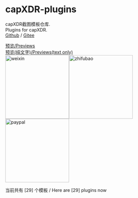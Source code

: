 # capXDR-plugins

capXDR截图模板仓库.  
Plugins for capXDR.  
[Github](https://github.com/lihaoyun6/capXDR-plugins) / [Gitee](https://gitee.com/lihaoyun/capXDR-plugins) 

[预览/Previews](./thumbs/thumbs.md)  
[预览(纯文字)/Previews(text only)](./thumbs/textlist.md)  
<img src="donate/weixin.png" alt="weixin" width="200" /><img src="donate/zhifubao.png" alt="zhifubao" width="200" /><img src="donate/paypal.png" alt="paypal" width="200" />

当前共有 [29] 个模板 / Here are [29] plugins now
